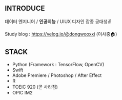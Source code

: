 ## INTRODUCE

데이터 엔지니어 / **인공지능** / UIUX 디자인 잡종 공대생✌️


Study blog : https://velog.io/@dongwooxxi (이사중🏠)

## STACK

- Python (Framework : TensorFlow, OpenCV)
- Swift
- Adobe Premiere / Photoshop / After Effect
- R
- TOEIC 920 (곧 사라짐)
- OPIC IM2

